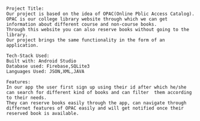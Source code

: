 	Project Title:
	Our project is based on the idea of OPAC(Online Pblic Access Catalog).
	OPAC is our college library website through which we can get information about different course and non-course books. 
	Through this website you can also reserve books without going to the library. 
	Our project brings the same functionality in the form of an application. 

	Tech-Stack Used:
	Built with: Android Studio
	Database used: Firebase,SQLite3
	Languages Used: JSON,XML,JAVA

	Features:
	In our app the user first sign up using their id after which he/she can search for different kind of books and can filter  them according to their needs. 
	They can reserve books easily through the app, can navigate through differnet features of OPAC easily and will get notified once their reserved book is available.
